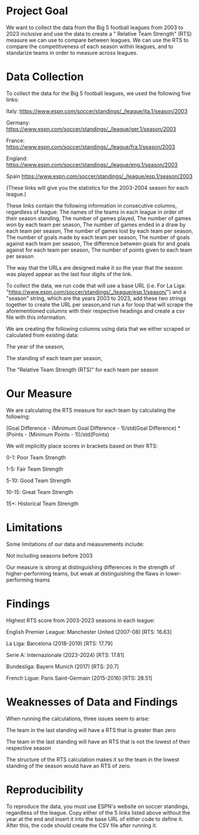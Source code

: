# Project Goal
We want to collect the data from the Big 5 football leagues from 2003 to 2023 inclusive and use the data to create a " Relative Team Strength" (RTS) measure we can use to compare between leagues. 
We can use the RTS to compare the competitiveness of each season within leagues, and to standarize teams in order to measure across leagues.

# Data Collection
To collect the data for the Big 5 football leagues, we used the following five links:

Italy: https://www.espn.com/soccer/standings/_/league/ita.1/season/2003

Germany: https://www.espn.com/soccer/standings/_/league/ger.1/season/2003

France: https://www.espn.com/soccer/standings/_/league/fra.1/season/2003

England: https://www.espn.com/soccer/standings/_/league/eng.1/season/2003

Spain https://www.espn.com/soccer/standings/_/league/esp.1/season/2003

(These links will give you the statistics for the 2003-2004 season for each league.)

These links contain the following information in consecutive columns, regardless of league:
The names of the teams in each league in order of their season standing,
The number of games played,
The number of games won by each team per season,
The number of games ended in a draw by each team per season,
The number of games lost by each team per season,
The number of goals made by each team per season,
The number of goals against each team per season,
The difference between goals for and goals against for each team per season,
The number of points given to each team per season

The way that the URLs are designed make it so the year that the season was played appear as the last four digits of the link.

To collect the data, we run code that will use a base URL (i.e. For La Liga: "https://www.espn.com/soccer/standings/_/league/esp.1/season/") 
and a "season" string, which are the years 2003 to 2023, add these two strings together to create the URL per season,and run a for loop that 
will scrape the aforementioned columns with their respective headings and create a csv file with this information. 

We are creating the following columns using data that we either scraped or calculated from existing data:

The year of the season,

The standing of each team per season,

The "Relative Team Strength (RTS)" for each team per season

# Our Measure
We are calculating the RTS measure for each team by calculating the following:

(Goal Difference - (Minimum Goal Difference - 1)/std(Goal Difference) * (Points - (Minimum Points - 1))/std(Points)

We will implicitly place scores in brackets based on their RTS:

0-1: Poor Team Strength

1-5: Fair Team Strength

5-10: Good Team Strength

10-15: Great Team Strength

15+: Historical Team Strength

# Limitations
Some limitations of our data and measurements include:

Not including seasons before 2003

Our measure is strong at distinguishing differences in the strength of higher-performing teams, but weak at distinguishing the flaws in lower-performing teams



# Findings
Highest RTS score from 2003-2023 seasons in each league:

English Premier League: Manchester United (2007-08) [RTS: 16.63]

La Liga: Barcelona (2018-2019) [RTS: 17.79]

Serie A: Internazionale (2023-2024) [RTS: 17.81]

Bundesliga: Bayern Munich (2017) [RTS: 20.7]

French Ligue: Paris Saint-Germain (2015-2016) [RTS: 28.51]


# Weaknesses of Data and Findings
When running the calculations, three issues seem to arise:

The team in the last standing will have a RTS that is greater than zero

The team in the last standing will have an RTS that is not the lowest of their respective season

The structure of the RTS calculation makes it so the team in the lowest standing of the season would have an RTS of zero. 

# Reproducibility
To reproduce the data, you must use ESPN's website on soccer standings, regardless of the league. Copy either of the 5 links listed above without the year at the end and insert it into the base URL of either code to define it. After this, the code should create the CSV file after running it. 
